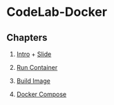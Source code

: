 ﻿# CodeLab-Docker

## Chapters

1. [Intro](./ch01-intro#intro) + [Slide](https://docs.google.com/presentation/d/1bnogZVTnDkuBC_NhBqAN-Azi3b3jKeCHbknUGvI0E3U/edit?usp=sharing)

2. [Run Container](./ch02-run-container#run-container)

3. [Build Image](./ch03-build-image#build-image)

4. [Docker Compose](./ch04-compose#docker-compose)
